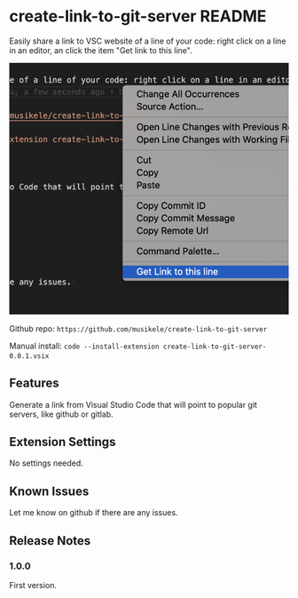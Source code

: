 # create-link-to-git-server README

Easily share a link to VSC website of a line of your code: right click on a line in an editor, an click the item "Get link to this line". 

![Example](demo1.png)

Github repo: `https://github.com/musikele/create-link-to-git-server` 

Manual install: `code --install-extension create-link-to-git-server-0.0.1.vsix`

## Features

Generate a link from Visual Studio Code that will point to popular git servers, like github or gitlab. 

## Extension Settings

No settings needed.

## Known Issues

Let me know on github if there are any issues. 

## Release Notes

### 1.0.0

First version. 